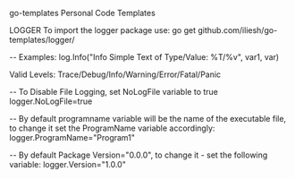 go-templates
Personal Code Templates

LOGGER
To import the logger package use:
go get github.com/iliesh/go-templates/logger/

-- Examples:
log.Info("Info Simple Text of Type/Value: %T/%v", var1, var)

Valid Levels: Trace/Debug/Info/Warning/Error/Fatal/Panic

-- To Disable File Logging, set NoLogFile variable to true 
logger.NoLogFile=true

-- By default programname variable will be the name of the executable file, to change it set the ProgramName variable accordingly:
logger.ProgramName="Program1"

-- By default Package Version="0.0.0", to change it - set the following variable:
logger.Version="1.0.0"

